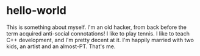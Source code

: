# hello-world

This is something about myself.
I'm an old hacker, from back before the term acquired anti-social connotations!
I like to play tennis.
I like to teach C++ development, and I'm pretty decent at it.
I'm happily married with two kids, an artist and an almost-PT.
That's me.

